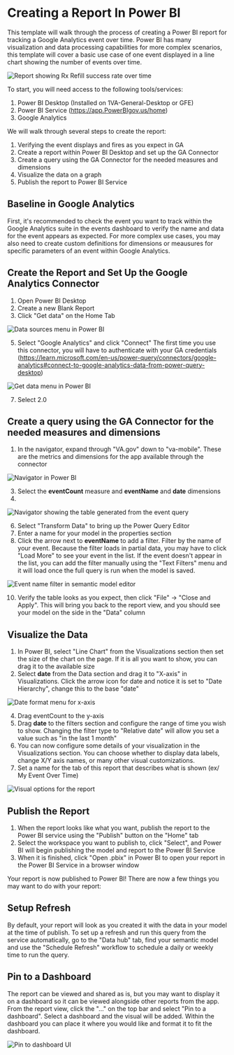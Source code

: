 # Creating a Report In Power BI

This template will walk through the process of creating a Power BI report for tracking a Google Analytics event over 
time. Power BI has many visualization and data processing capabilities for more complex scenarios, this template will 
cover a basic use case of one event displayed in a line chart showing the number of events over time. 

![Report showing Rx Refill success rate over time](https://github.com/department-of-veterans-affairs/va.gov-team/blob/master/products/va-mobile-app/analytics/New%20Report%20Template/Report%20for%20RXRefill.png)

To start, you will need access to the following tools/services:

1. Power BI Desktop (Installed on 1VA-General-Desktop or GFE)
2. Power BI Service (https://app.PowerBIgov.us/home)
3. Google Analytics

We will walk through several steps to create the report:
1. Verifying the event displays and fires as you expect in GA
2. Create a report within Power BI Desktop and set up the GA Connector
3. Create a query using the GA Connector for the needed measures and dimensions
4. Visualize the data on a graph
5. Publish the report to Power BI Service

## Baseline in Google Analytics

First, it's recommended to check the event you want to track within the Google Analytics suite in the events 
dashboard to verify the name and data for the event appears as expected. For more complex use cases, you may also 
need to create custom definitions for dimensions or meausures for specific parameters of an event within Google 
Analytics.

## Create the Report and Set Up the Google Analytics Connector
1. Open Power BI Desktop
2. Create a new Blank Report
3. Click "Get data" on the Home Tab
   
![Data sources menu in Power BI](https://github.com/department-of-veterans-affairs/va.gov-team/blob/4b0db68b01e4ec95ae450a40af7f795750e1448a/products/va-mobile-app/analytics/New%20Report%20Template/1_1_getData.png)

5. Select "Google Analytics" and click "Connect"
    The first time you use this connector, you will have to authenticate with your GA credentials (https://learn.microsoft.com/en-us/power-query/connectors/google-analytics#connect-to-google-analytics-data-from-power-query-desktop)

![Get data menu in Power BI](https://github.com/department-of-veterans-affairs/va.gov-team/blob/1ebf69d6b5d30afd592718bc377e9788dcbb5c48/products/va-mobile-app/analytics/New%20Report%20Template/1_2_gaconnector.png)

7. Select 2.0

## Create a query using the GA Connector for the needed measures and dimensions
1. In the navigator, expand through "VA.gov" down to "va-mobile". These are the metrics and dimensions 
   for the app available through the connector
   
![Navigator in Power BI](https://github.com/department-of-veterans-affairs/va.gov-team/blob/1ebf69d6b5d30afd592718bc377e9788dcbb5c48/products/va-mobile-app/analytics/New%20Report%20Template/3_1_navigator.png)

3. Select the **eventCount** measure and **eventName** and **date** dimensions
4. 
![Navigator showing the table generated from the event query](https://github.com/department-of-veterans-affairs/va.gov-team/blob/1ebf69d6b5d30afd592718bc377e9788dcbb5c48/products/va-mobile-app/analytics/New%20Report%20Template/3_2_pretransformquery.png)

6. Select "Transform Data" to bring up the Power Query Editor
7. Enter a name for your model in the properties section
8. Click the arrow next to **eventName** to add a filter. Filter by the name of your event. Because the filter loads 
   in partial data, you may have to click "Load More" to see your event in the list. If the event doesn't appear in 
   the list, you can add the filter manually using the "Text Filters" menu and it will load once the full query is 
   run when the model is saved.
   
![Event name filter in semantic model editor](https://github.com/department-of-veterans-affairs/va.gov-team/blob/1ebf69d6b5d30afd592718bc377e9788dcbb5c48/products/va-mobile-app/analytics/New%20Report%20Template/3_5_addfilter.png)

10. Verify the table looks as you expect, then click "File" -> "Close and Apply". This will bring you back to the 
   report view, and you should see your model on the side in the "Data" column

## Visualize the Data
1. In Power BI, select "Line Chart" from the Visualizations section then set the size of the chart on the page. If it 
   is all you want to show, you can drag it to the available size
2. Select **date** from the Data section and drag it to "X-axis" in Visualizations. Click the arrow icon for date 
   and notice it is set to "Date Hierarchy", change this to the base "date"
   
![Date format menu for x-axis](https://github.com/department-of-veterans-affairs/va.gov-team/blob/1ebf69d6b5d30afd592718bc377e9788dcbb5c48/products/va-mobile-app/analytics/New%20Report%20Template/4_1date.png)

4. Drag eventCount to the y-axis
5. Drag **date** to the filters section and configure the range of time you wish to show. Changing the filter type 
   to "Relative date" will allow you set a value such as "in the last 1 month"
6. You can now configure some details of your visualization in the Visualizations section. You can choose whether to 
   display data labels, change X/Y axis names, or many other visual customizations. 
7. Set a name for the tab of this report that describes what is shown (ex/ My Event Over Time)
   
![Visual options for the report](https://github.com/department-of-veterans-affairs/va.gov-team/blob/1ebf69d6b5d30afd592718bc377e9788dcbb5c48/products/va-mobile-app/analytics/New%20Report%20Template/4_2report.png)

## Publish the Report
1. When the report looks like what you want, publish the report to the Power BI service using the "Publish" button on 
   the "Home" tab
2. Select the workspace you want to publish to, click "Select", and Power BI will begin publishing the model and 
   report to the Power BI Service
3. When it is finished, click "Open <your report name>.pbix" in Power BI to open your report in the Power BI Service 
   in a browser window

Your report is now published to Power BI! There are now a few things you may want to do with your report:

## Setup Refresh
By default, your report will look as you created it with the data in your model at the time of publish. To set up a 
refresh and run this query from the service automatically, go to the "Data hub" tab, find your semantic model and 
use the "Schedule Refresh" workflow to schedule a daily or weekly time to run the query.

## Pin to a Dashboard
The report can be viewed and shared as is, but you may want to display it on a dashboard so it can be viewed 
alongside other reports from the app.  From the report view, click the "..." on the top bar and select "Pin to a 
dashboard". Select a dashboard and the visual will be added. Within the dashboard you can place it where you would 
like and format it to fit the dashboard. 

![Pin to dashboard UI](https://github.com/department-of-veterans-affairs/va.gov-team/blob/1ebf69d6b5d30afd592718bc377e9788dcbb5c48/products/va-mobile-app/analytics/New%20Report%20Template/pintodashboard.png)
